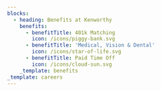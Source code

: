 ```yaml
---
blocks:
  - heading: Benefits at Kenworthy
    benefits:
      - benefitTitle: 401k Matching
        icon: /icons/piggy-bank.svg
      - benefitTitle: 'Medical, Vision & Dental'
        icon: /icons/star-of-life.svg
      - benefitTitle: Paid Time Off
        icon: /icons/cloud-sun.svg
    _template: benefits
_template: careers
---
```


